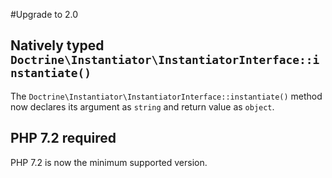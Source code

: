 #Upgrade to 2.0

## Natively typed ``Doctrine\Instantiator\InstantiatorInterface::instantiate()``

The ``Doctrine\Instantiator\InstantiatorInterface::instantiate()`` method now declares its argument as ``string`` and return value as ``object``.

## PHP 7.2 required

PHP 7.2 is now the minimum supported version.
